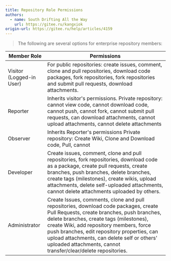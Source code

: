 ```yaml
---
title: Repository Role Permissions
authors:
  - name: South Drifting All the Way
    url: https://gitee.ru/kangxiok
origin-url: https://gitee.ru/help/articles/4159
---
```


> The following are several options for enterprise repository members:

| Member Role | Permissions |
| --- | --- |
| Visitor (Logged-in User) | For public repositories: create issues, comment, clone and pull repositories, download code packages, fork repositories, fork repositories and submit pull requests, download attachments.
| Reporter | Inherits visitor's permissions. Private repository: cannot view code, cannot download code, cannot push, cannot fork, cannot submit pull requests, can download attachments, cannot upload attachments, cannot delete attachments |
| Observer | Inherits Reporter's permissions Private repository: Create Wiki, Clone and Download code, Pull, cannot
| Developer | Create issues, comment, clone and pull repositories, fork repositories, download code as a package, create pull requests, create branches, push branches, delete branches, create tags (milestones), create wikis, upload attachments, delete self-uploaded attachments, cannot delete attachments uploaded by others. |
| Administrator | Create Issues, comments, clone and pull repositories, download code packages, create Pull Requests, create branches, push branches, delete branches, create tags (milestones), create Wiki, add repository members, force push branches, edit repository properties, can upload attachments, can delete self or others' uploaded attachments, cannot transfer/clear/delete repositories. |